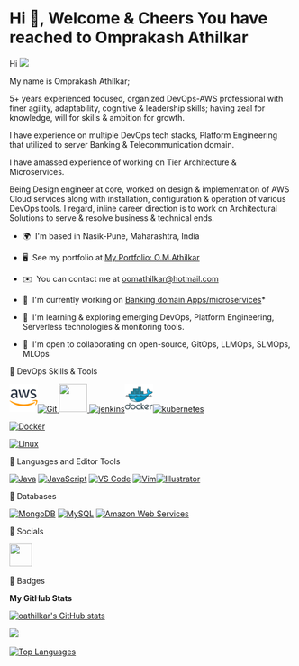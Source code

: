 <h1>Hi 👋, Welcome & Cheers You have reached to Omprakash Athilkar</h1>


Hi ![](https://user-images.githubusercontent.com/18350557/176309783-0785949b-9127-417c-8b55-ab5a4333674e.gif)

My name is Omprakash Athilkar;
<p>5+ years experienced focused, organized DevOps-AWS professional with finer agility, adaptability, cognitive & leadership skills; having zeal for knowledge, will for skills & ambition for growth. </p>
<p>I have experience on multiple DevOps tech stacks, Platform Engineering that utilized to server Banking & Telecommunication domain. </p>
<p>I have amassed experience of working on Tier Architecture & Microservices. </p>
<p>Being Design engineer at core, worked on design & implementation of AWS Cloud services along with installation, configuration & operation of various DevOps tools. I regard, inline career direction is to work on Architectural Solutions to serve & resolve business & technical ends.</p>



* 🌍  I'm based in Nasik-Pune, Maharashtra, India
  
* 🖥️  See my portfolio at [My Portfolio: O.M.Athilkar](http://oathilkar.github.io/)
  
*   ✉️  You can contact me at [oomathilkar@hotmail.com](mailto:oomathilkar@hotmail.com)

*   🚀  I'm currently working on [Banking domain Apps/microservices](http://h)*

*   🧠  I'm learning & exploring emerging DevOps, Platform Engineering, Serverless technologies & monitoring tools.

*   🤝  I'm open to collaborating on open-source, GitOps, LLMOps, SLMOps, MLOps



🚀 DevOps Skills & Tools


<p align="left">
  

<p><a target="_blank" href="https://raw.githubusercontent.com/devicons/devicon/master/icons/amazonwebservices/amazonwebservices-original-wordmark.svg" style="display: inline-block;"><img src="https://raw.githubusercontent.com/devicons/devicon/master/icons/amazonwebservices/amazonwebservices-original-wordmark.svg" alt="aws" width="50" height="50"  /></a><a href="https://git-scm.com/" target="_blank" rel="noreferrer"><img src="https://raw.githubusercontent.com/danielcranney/readme-generator/main/public/icons/skills/git-colored.svg" width="50" height="50" alt="Git" /></a><a href="https://www.github.com/oathilkar" target="_blank" rel="noreferrer"> <picture> <source media="(prefers-color-scheme: dark)" srcset="https://raw.githubusercontent.com/danielcranney/readme-generator/main/public/icons/socials/github-dark.svg" /> <source media="(prefers-color-scheme: light)" srcset="https://raw.githubusercontent.com/danielcranney/readme-generator/main/public/icons/socials/github.svg" /> <img src="https://raw.githubusercontent.com/danielcranney/readme-generator/main/public/icons/socials/github.svg" width="50" height="50" /> </picture> </a><a target="_blank" href="https://www.vectorlogo.zone/logos/jenkins/jenkins-icon.svg" style="display: inline-block;"><img src="https://www.vectorlogo.zone/logos/jenkins/jenkins-icon.svg" alt="jenkins" width="50" height="50" /></a><a target="_blank" href="https://raw.githubusercontent.com/devicons/devicon/master/icons/docker/docker-original-wordmark.svg" style="display: inline-block;"><img src="https://raw.githubusercontent.com/devicons/devicon/master/icons/docker/docker-original-wordmark.svg" alt="docker" width="50" height="50" /></a><a target="_blank" href="https://www.vectorlogo.zone/logos/kubernetes/kubernetes-icon.svg" style="display: inline-block;"><img src="https://www.vectorlogo.zone/logos/kubernetes/kubernetes-icon.svg" alt="kubernetes" width="50" height="50" /></a>

<a href="https://www.docker.com/" target="_blank" rel="noreferrer"><img src="https://raw.githubusercontent.com/danielcranney/readme-generator/main/public/icons/skills/docker-colored.svg" width="50" height="50" alt="Docker" /></a>

<a href="https://www.linux.org" target="_blank" rel="noreferrer"><img src="https://raw.githubusercontent.com/danielcranney/readme-generator/main/public/icons/skills/linux-colored.svg" width="50" height="50" alt="Linux" /></a></p>

🚀 Languages and Editor Tools

<a href="https://www.oracle.com/java/" target="_blank" rel="noreferrer"><img src="https://raw.githubusercontent.com/danielcranney/readme-generator/main/public/icons/skills/java-colored.svg" width="45" height="45" alt="Java" /></a>  <a href="https://developer.mozilla.org/en-US/docs/Web/JavaScript" target="_blank" rel="noreferrer"><img src="https://raw.githubusercontent.com/danielcranney/readme-generator/main/public/icons/skills/javascript-colored.svg" width="45" height="45" alt="JavaScript" /></a>  <a href="https://code.visualstudio.com/" target="_blank" rel="noreferrer"><img src="https://raw.githubusercontent.com/danielcranney/readme-generator/main/public/icons/skills/visualstudiocode.svg" width="45" height="45" alt="VS Code" /></a>  <a href="https://www.vim.org/" target="_blank" rel="noreferrer"><img src="https://raw.githubusercontent.com/danielcranney/readme-generator/main/public/icons/skills/vim.svg" width="45" height="45" alt="Vim" /></a><a href="https://www.adobe.com/uk/products/illustrator.html" target="_blank" rel="noreferrer"><img src="https://raw.githubusercontent.com/danielcranney/readme-generator/main/public/icons/skills/illustrator-colored-dark.svg" width="45" height="45" alt="Illustrator" /></a>


🚀 Databases

<a href="https://www.mongodb.com/" target="_blank" rel="noreferrer"><img src="https://raw.githubusercontent.com/danielcranney/readme-generator/main/public/icons/skills/mongodb-colored.svg" width="45" height="45" alt="MongoDB" /></a>  <a href="https://www.mysql.com/" target="_blank" rel="noreferrer"><img src="https://raw.githubusercontent.com/danielcranney/readme-generator/main/public/icons/skills/mysql-colored.svg" width="45" height="45" alt="MySQL" /></a> <a href="https://aws.amazon.com" target="_blank" rel="noreferrer"><img src="https://raw.githubusercontent.com/danielcranney/readme-generator/main/public/icons/skills/aws-colored-dark.svg" width="45" height="45" alt="Amazon Web Services" /></a>




🚀 Socials


<p align="left"> <a href="https://www.github.com/oathilkar" target="_blank" rel="noreferrer"> <picture> <source media="(prefers-color-scheme: dark)" srcset="https://raw.githubusercontent.com/danielcranney/readme-generator/main/public/icons/socials/github-dark.svg" /> <source media="(prefers-color-scheme: light)" srcset="https://raw.githubusercontent.com/danielcranney/readme-generator/main/public/icons/socials/github.svg" /> <img src="https://raw.githubusercontent.com/danielcranney/readme-generator/main/public/icons/socials/github.svg" width="40" height="40" /> </picture> </a></p>


🚀 Badges

<b>My GitHub Stats</b>

<a href="http://www.github.com/oathilkar"><img src="https://github-readme-stats.vercel.app/api?username=oathilkar&show_icons=true&hide=prs,contribs&title_color=f97316&text_color=14b8a6&icon_color=facc15&bg_color=181824&hide_border=true&show_icons=true" alt="oathilkar's GitHub stats" /></a>

<a href="http://www.github.com/oathilkar"><img src="https://github-readme-streak-stats.herokuapp.com/?user=oathilkar&stroke=14b8a6&background=181824&ring=f97316&fire=f97316&currStreakNum=14b8a6&currStreakLabel=f97316&sideNums=14b8a6&sideLabels=14b8a6&dates=14b8a6&hide_border=true" /></a>

<a href="https://github.com/oathilkar" align="left"><img src="https://github-readme-stats.vercel.app/api/top-langs/?username=oathilkar&langs_count=10&title_color=f97316&text_color=14b8a6&icon_color=facc15&bg_color=181824&hide_border=true&locale=en&custom_title=Top%20%Languages" alt="Top Languages" /></a>


